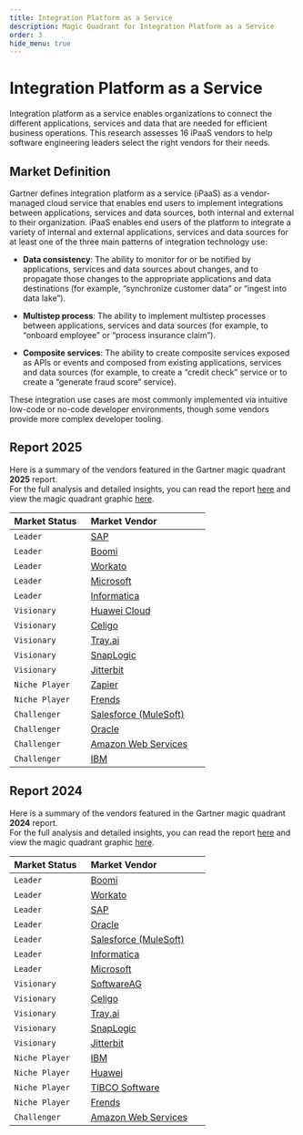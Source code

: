 ```yaml
---
title: Integration Platform as a Service
description: Magic Quadrant for Integration Platform as a Service
order: 3
hide_menu: true
---
```


# Integration Platform as a Service

Integration platform as a service enables organizations to connect the different applications, services and data that are needed for efficient business operations. This research assesses 16 iPaaS vendors to help software engineering leaders select the right vendors for their needs.

## Market Definition

Gartner defines integration platform as a service (iPaaS) as a vendor-managed cloud service that enables end users to implement integrations between applications, services and data sources, both internal and external to their organization.
iPaaS enables end users of the platform to integrate a variety of internal and external applications, services and data sources for at least one of the three main patterns of integration technology use:

- **Data consistency**: The ability to monitor for or be notified by applications, services and data sources about changes, and to propagate those changes to the appropriate applications and data destinations (for example, “synchronize customer data” or “ingest into data lake”).

- **Multistep process**: The ability to implement multistep processes between applications, services and data sources (for example, to “onboard employee” or “process insurance claim”).

- **Composite services**: The ability to create composite services exposed as APIs or events and composed from existing applications, services and data sources (for example, to create a “credit check” service or to create a “generate fraud score” service).

These integration use cases are most commonly implemented via intuitive low-code or no-code developer environments, though some vendors provide more complex developer tooling.

## Report 2025

Here is a summary of the vendors featured in the Gartner magic quadrant **2025** report. <br/>For the full analysis and detailed insights, you can read the report
<a href="/docs/2025/integration-platform-as-a-service.pdf" target="_blank" rel="noopener noreferrer">here</a>
and view the magic quadrant graphic
<a href="/docs/2025/integration-platform-as-a-service.png" target="_blank" rel="noopener noreferrer">here</a>.

| Market Status   | Market Vendor                                                |
| --------------- | ------------------------------------------------------------ |
| `Leader`        | [SAP](/vendors/sap.md)                                       |
| `Leader`        | [Boomi](/vendors/boomi.md)                                   |
| `Leader`        | [Workato](/vendors/workato.md)                               |
| `Leader`        | [Microsoft](/vendors/microsoft.md)                           |
| `Leader`        | [Informatica](/vendors/informatica.md)                       |
| `Visionary`     | [Huawei Cloud](/vendors/huawei-cloud.md)                     |
| `Visionary`     | [Celigo](/vendors/celigo.md)                                 |
| `Visionary`     | [Tray.ai](/vendors/tray.ai.md)                               |
| `Visionary`     | [SnapLogic](/vendors/snaplogic.md)                           |
| `Visionary`     | [Jitterbit](/vendors/jitterbit.md)                           |
| `Niche Player`  | [Zapier](/vendors/zapier.md)                                 |
| `Niche Player`  | [Frends](/vendors/frends.md)                                 |
| `Challenger`    | [Salesforce (MuleSoft)](</vendors/salesforce-(mulesoft).md>) |
| `Challenger`    | [Oracle](/vendors/oracle.md)                                 |
| `Challenger`    | [Amazon Web Services](/vendors/amazon-web-services.md)       |
| `Challenger`    | [IBM](/vendors/ibm.md)                                       |

## Report 2024

Here is a summary of the vendors featured in the Gartner magic quadrant **2024** report. <br/>For the full analysis and detailed insights, you can read the report
<a href="/docs/2024/integration-platform-as-a-service.pdf" target="_blank" rel="noopener noreferrer">here</a>
and view the magic quadrant graphic
<a href="/docs/2024/integration-platform-as-a-service.png" target="_blank" rel="noopener noreferrer">here</a>.

| Market Status   | Market Vendor                                                |
| --------------- | ------------------------------------------------------------ |
| `Leader`        | [Boomi](/vendors/boomi.md)                                   |
| `Leader`        | [Workato](/vendors/workato.md)                               |
| `Leader`        | [SAP](/vendors/sap.md)                                       |
| `Leader`        | [Oracle](/vendors/oracle.md)                                 |
| `Leader`        | [Salesforce (MuleSoft)](</vendors/salesforce-(mulesoft).md>) |
| `Leader`        | [Informatica](/vendors/informatica.md)                       |
| `Leader`        | [Microsoft](/vendors/microsoft.md)                           |
| `Visionary`     | [SoftwareAG](/vendors/softwareag.md)                         |
| `Visionary`     | [Celigo](/vendors/celigo.md)                                 |
| `Visionary`     | [Tray.ai](/vendors/tray.ai.md)                               |
| `Visionary`     | [SnapLogic](/vendors/snaplogic.md)                           |
| `Visionary`     | [Jitterbit](/vendors/jitterbit.md)                           |
| `Niche Player`  | [IBM](/vendors/ibm.md)                                       |
| `Niche Player`  | [Huawei](/vendors/huawei.md)                                 |
| `Niche Player`  | [TIBCO Software](/vendors/tibco-software.md)                 |
| `Niche Player`  | [Frends](/vendors/frends.md)                                 |
| `Challenger`    | [Amazon Web Services](/vendors/amazon-web-services.md)       |
